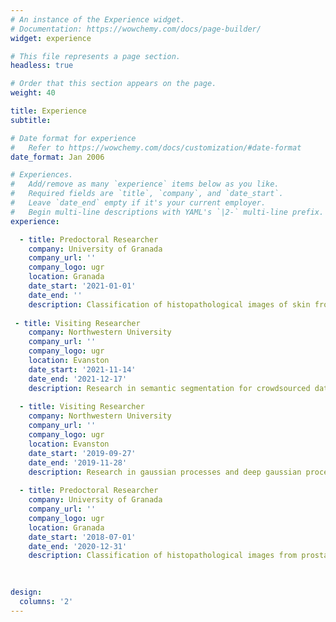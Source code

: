 ```yaml
---
# An instance of the Experience widget.
# Documentation: https://wowchemy.com/docs/page-builder/
widget: experience

# This file represents a page section.
headless: true

# Order that this section appears on the page.
weight: 40

title: Experience
subtitle:

# Date format for experience
#   Refer to https://wowchemy.com/docs/customization/#date-format
date_format: Jan 2006

# Experiences.
#   Add/remove as many `experience` items below as you like.
#   Required fields are `title`, `company`, and `date_start`.
#   Leave `date_end` empty if it's your current employer.
#   Begin multi-line descriptions with YAML's `|2-` multi-line prefix.
experience:

  - title: Predoctoral Researcher
    company: University of Granada
    company_url: ''
    company_logo: ugr
    location: Granada
    date_start: '2021-01-01'
    date_end: ''
    description: Classification of histopathological images of skin from crowdsourced data.
    
 - title: Visiting Researcher
    company: Northwestern University
    company_url: ''
    company_logo: ugr
    location: Evanston
    date_start: '2021-11-14'
    date_end: '2021-12-17'
    description: Research in semantic segmentation for crowdsourced data in digital pathology.
     
  - title: Visiting Researcher
    company: Northwestern University
    company_url: ''
    company_logo: ugr
    location: Evanston
    date_start: '2019-09-27'
    date_end: '2019-11-28'
    description: Research in gaussian processes and deep gaussian processes for crowdsourced problem in digital pathology.
    
  - title: Predoctoral Researcher
    company: University of Granada
    company_url: ''
    company_logo: ugr
    location: Granada
    date_start: '2018-07-01'
    date_end: '2020-12-31'
    description: Classification of histopathological images from prostate.
        
   

design:
  columns: '2'
---
```

